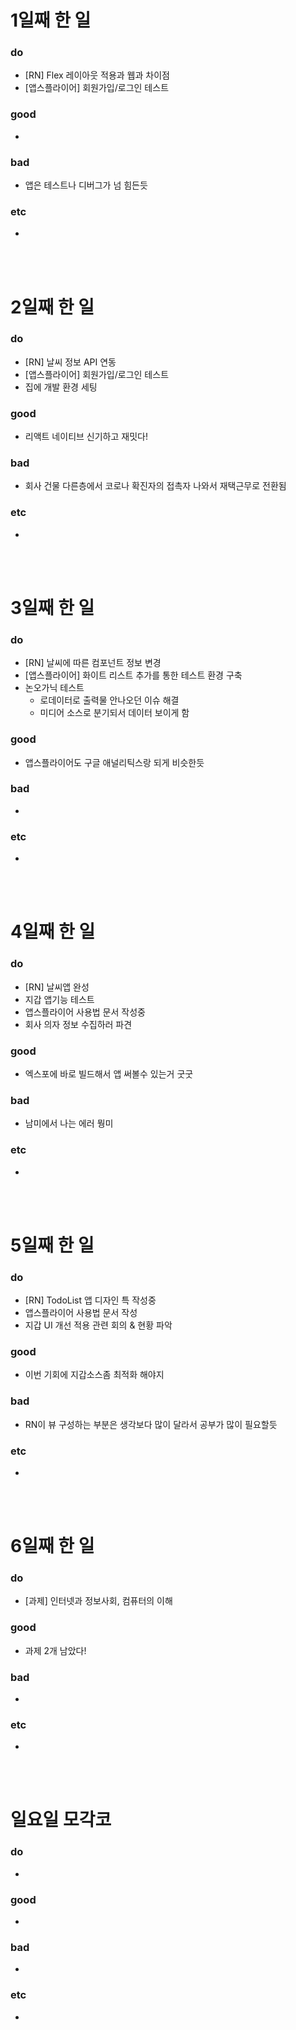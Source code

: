 # 1일째 한 일 
### do
- [RN] Flex 레이아웃 적용과 웹과 차이점
- [앱스플라이어] 회원가입/로그인 테스트

### good
- 

### bad
- 앱은 테스트나 디버그가 넘 힘든듯

### etc
- 

<br /><br />

# 2일째 한 일 
### do
- [RN] 날씨 정보 API 연동
- [앱스플라이어] 회원가입/로그인 테스트
- 집에 개발 환경 세팅 

### good
- 리액트 네이티브 신기하고 재밋다!

### bad
- 회사 건물 다른층에서 코로나 확진자의 접촉자 나와서 재택근무로 전환됨

### etc
-

<br /><br />

# 3일째 한 일 
### do
- [RN] 날씨에 따른 컴포넌트 정보 변경
- [앱스플라이어] 화이트 리스트 추가를 통한 테스트 환경 구축
- 논오가닉 테스트
  - 로데이터로 출력물 안나오던 이슈 해결
  - 미디어 소스로 분기되서 데이터 보이게 함

### good
- 앱스플라이어도 구글 애널리틱스랑 되게 비슷한듯

### bad
-

### etc
-

<br /><br />

# 4일째 한 일 
### do
- [RN] 날씨앱 완성
- 지갑 앱기능 테스트
- 앱스플라이어 사용법 문서 작성중
- 회사 의자 정보 수집하러 파견

### good
- 엑스포에 바로 빌드해서 앱 써볼수 있는거 굿굿

### bad
- 남미에서 나는 에러 뭥미

### etc
- 

<br /><br />

# 5일째 한 일 
### do
- [RN] TodoList 앱 디자인 특 작성중
- 앱스플라이어 사용법 문서 작성
- 지갑 UI 개선 적용 관련 회의 & 현황 파악

### good
- 이번 기회에 지갑소스좀 최적화 해야지

### bad
- RN이 뷰 구성하는 부분은 생각보다 많이 달라서 공부가 많이 필요할듯

### etc
- 

<br /><br />

# 6일째 한 일 
### do
- [과제] 인터넷과 정보사회, 컴퓨터의 이해

### good
- 과제 2개 남았다!
 
### bad
-

### etc
-

<br /><br />

# 일요일 모각코
### do
-

### good
-

### bad
- 

### etc
-

<br /><br />
